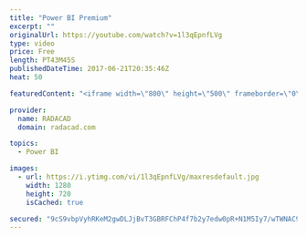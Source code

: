 ```yaml
---
title: "Power BI Premium"
excerpt: ""
originalUrl: https://youtube.com/watch?v=1l3qEpnfLVg
type: video
price: Free
length: PT43M45S
publishedDateTime: 2017-06-21T20:35:46Z
heat: 50

featuredContent: "<iframe width=\"800\" height=\"500\" frameborder=\"0\" src=\"https://www.youtube.com/embed/1l3qEpnfLVg\" allow=\"accelerometer; autoplay; encrypted-media; gyroscope; picture-in-picture\" allowfullscreen></iframe>"

provider:
  name: RADACAD
  domain: radacad.com

topics:
  - Power BI

images:
  - url: https://i.ytimg.com/vi/1l3qEpnfLVg/maxresdefault.jpg
    width: 1280
    height: 720
    isCached: true

secured: "9cS9vbpVyhRKeM2gwDLJjBvT3GBRFChP4f7b2y7edw0pR+N1M5Iy7/wTWNAC9Ynw6jMvyLQ0u378rVcB8L1rBlWyt5TpS62m4O5IGoxcGOczOL/vuSkorWLPOL0GTKpitYsuYY7/yM1Rsp4bndSjxM8iiyIoaeaacXR0fSHatRrp0/Ngknsukugw3QvVyrA5pEblgLyFlyEimA8D79EJHEegC0pzpfuM31QmOGRp1zDwnqxpVHsFy+ZNcxSb4GcC8b8JpecFQO8CGiZCY8AUim9guUamIIb2dP2drDJOioFNzDdy4ijyUe4q92PAZf+zV0XhC4AsVkVaGbdGpxGXP5TjAf/zC02rsGysRbXfquyYruR3V7od7GWxZiyZpHFK/VYuqo+h464Fv3pF4QnMYr92HJjCJI4TWYIDxyM9SQI=;fKQ4fDDa+ByjJ0rTv7ethQ=="
---
```



